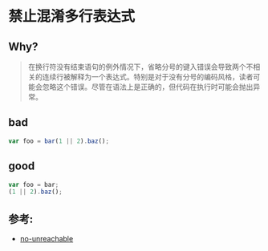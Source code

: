 # 禁止混淆多行表达式

## Why?

> 在换行符没有结束语句的例外情况下，省略分号的键入错误会导致两个不相关的连续行被解释为一个表达式。特别是对于没有分号的编码风格，读者可能会忽略这个错误。尽管在语法上是正确的，但代码在执行时可能会抛出异常。

## bad

```js
var foo = bar(1 || 2).baz();
```

## good

```js
var foo = bar;
(1 || 2).baz();
```

## 参考:

- [no-unreachable](https://eslint.org/docs/rules/no-unreachable)

